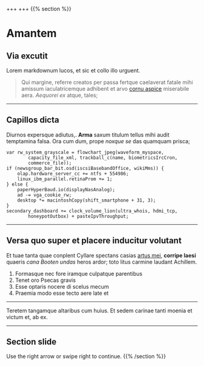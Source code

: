 +++
+++
{{% section %}}
# Amantem 
## Via excutit

Lorem markdownum lucos, et sic et collo illo urguent.

> Qui margine, referre creatos per passa fertque caelaverat fatale mihi amissum
> iaculatricemque adhibent et arvo [cornu
> aspice](http://www.quater.com/etinlatum) miserabile aera. *Aequorei ex* atque,
> tales;
---
## Capillos dicta

Diurnos expersque adiutus,. **Arma** saxum titulum tellus mihi audit temptamina
falsa. Ora cum dum, prope *noxque se* das quamquam prisca;

    var rw_system_grayscale = flowchart_jpeg(waveform_myspace,
            capacity_file_xml, trackball_c(name, biometricsIrcCron,
            commerce_file));
    if (newsgroup_bar_bit.osd(iscsiBasebandOffice, wikiMms)) {
        olap.hardware_server_cc += ntfs + 554986;
        linux_ibm_parallel.retinaProm += 1;
    } else {
        paperHyperBaud.io(displayNasAnalog);
        ad -= vga_cookie_rw;
        desktop *= macintoshCopy(shift_smartphone + 31, 3);
    }
    secondary_dashboard += clock_volume_lion(ultra_whois, hdmi_tcp,
            honeypotOutbox) + pasteIpvThroughput;
---
## Versa quo super et placere inducitur volutant

Et tuae tanta quae conplent Cyllare spectans casias [artus
mei](http://postquam-sinistra.com/fugitauras), **corripe laesi** quaeris
*cana Booten undas* heros ardor; toto litus carmine laudant Achillem.

1. Formasque nec fore iramque culpatque parentibus
2. Tenet oro Psecas gravis
3. Esse optaris nocere di scelus mecum
4. Praemia modo esse tecto aere late et

---
Teretem tangamque altaribus cum huius. Et sedem carinae tanti moenia et victum
et, ab ex.

---
## Section slide
Use the right arrow or swipe right to continue.
{{% /section %}}
